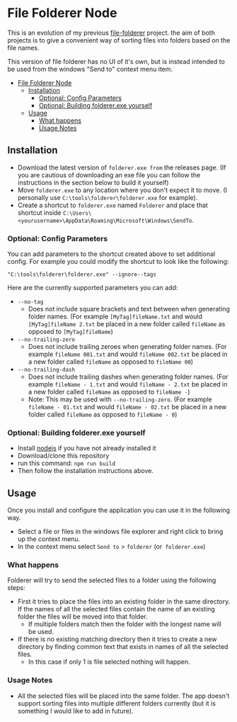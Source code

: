 # File Folderer Node

This is an evolution of my previous [file-folderer](https://github.com/razzlero/file-folderer) project. the aim of both projects is to give a convenient way of sorting files into folders based on the file names.

This version of file folderer has no UI of it's own, but is instead intended to be used from the windows "Send to" context menu item.

- [File Folderer Node](#file-folderer-node)
  - [Installation](#installation)
    - [Optional: Config Parameters](#optional-config-parameters)
    - [Optional: Building folderer.exe yourself](#optional-building-foldererexe-yourself)
  - [Usage](#usage)
    - [What happens](#what-happens)
    - [Usage Notes](#usage-notes)

## Installation

- Download the latest version of `folderer.exe from` the releases page. (If you are cautious of downloading an exe file you can follow the instructions in the section below to build it yourself)
- Move `folderer.exe` to any location where you don't expect it to move. (I personally use `C:\tools\folderer\folderer.exe` for example).
- Create a shortcut to `folderer.exe` named `Folderer` and place that shortcut inside `C:\Users\<yourusername>\AppData\Roaming\Microsoft\Windows\SendTo`.

### Optional: Config Parameters

You can add parameters to the shortcut created above to set additional config. For example you could modify the shortcut to look like the following:
```
"C:\tools\folderer\folderer.exe" --ignore--tags
```

Here are the currently supported parameters you can add:
- `--no-tag`
  - Does not include square brackets and text between when generating folder names. (For example `[MyTag]fileName.txt` and would `[MyTag]fileName 2.txt` be placed in a new folder called `fileName` as opposed to `[MyTag]fileName`)
- `--no-trailing-zero`
  - Does not include trailing zeroes when generating folder names. (For example `fileName 001.txt` and would `fileName 002.txt` be placed in a new folder called `fileName` as opposed to `fileName 00`)
- `--no-trailing-dash`
  - Does not include trailing dashes when generating folder names. (For example `fileName - 1.txt` and would `fileName - 2.txt` be placed in a new folder called `fileName` as opposed to `fileName -`)
  - Note: This may be used with `--no-trailing-zero`. (For example `fileName - 01.txt` and would `fileName - 02.txt` be placed in a new folder called `fileName` as opposed to `fileName - 0`)

### Optional: Building folderer.exe yourself

- Install [nodejs](https://nodejs.org/en/download/) if you have not already installed it
- Download/clone this repository
- run this command: `npm run build`
- Then follow the installation instructions above.
## Usage


Once you install and configure the application you can use it in the following way.

- Select a file or files in the windows file explorer and right click to bring up the context menu.
- In the context menu select `Send to` > `folderer` (or` folderer.exe`)

### What happens

Folderer will try to send the selected files to a folder using the following steps:
- First it tries to place the files into an existing folder in the same directory. If the names of all the selected files contain the name of an existing folder the files will be moved into that folder.
  - If multiple folders match then the folder with the longest name will be used.
- If there is no existing matching directory then it tries to create a new directory by finding common text that exists in names of all the selected files.
  - In this case if only 1 is file selected nothing will happen.

### Usage Notes
- All the selected files will be placed into the same folder. The app doesn't support sorting files into multiple different folders currently (but it is something I would like to add in future).
